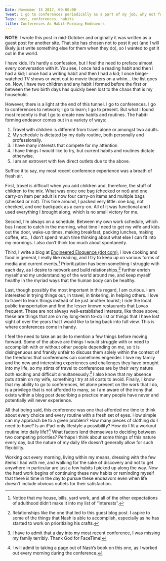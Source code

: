 ```yaml
---
Date: November 15 2017, 09:00:00
Tweet: I go to conferences periodically as a part of my job; why not form a (good) habit or two while I’m away.
Tags: post, conferences, habits
title: Conferences As Habit-Forming Endeavors
---
```


**NOTE**: I wrote this post in mid-October and originally it was written as a guest post for another site. That site has chosen not to post it yet (and I will likely just write something else for them when they do), so I wanted to get it out in the world.


I have kids. It’s hardly a confession, but I feel the need to preface almost every conversation with it. You see, I once had a reading habit and then I had a kid; I once had a writing habit and then I had a kid; I once binge-watched TV shows or went out to movie theaters on a whim... the list goes on. Now, I have two children and any habit I formed before the first or between the two birth days has quickly been lost to the chaos that is my household.

However, there is a light at the end of this tunnel. I go to conferences. I go to conferences to network; I go to learn; I go to present. But what I found most recently is that I go to create new habits and routines. The habit-forming endeavor comes out in a variety of ways:

1. Travel with children is different from travel alone or amongst two adults.
2. My schedule is dictated by my daily routine, both personally and professionally.
3. I have many interests that compete for my attention.
4. I have things I would like to try, but current habits and routines dictate otherwise.
5. I am an extrovert with few direct outlets due to the above.

Suffice it to say, my most recent conference experience was a breath of fresh air.

First, travel is difficult when you add children and, therefore, the stuff of children to the mix. What was once one bag (checked or not) and one carry-on item per adult is now four carry-on items and multiple bags (checked or not). This time around, I packed very little: one bag, not checked, and one backpack as a carry-on. All of it was functional and I used everything I brought along, which is no small victory for me.

Second, I’m always on a schedule. Between my own work schedule, which bus I need to catch in the morning, what time I need to get my wife and kids out the door, wake-up times, making breakfast, packing lunches, making coffee, etc., I don’t spend much time thinking about what else I can fit into my mornings. I also don’t think too much about spontaneity.

Third, I write a blog at [Engineered Eloquence (dot com)][1], I love cooking and food in general, I really like reading, and I try to keep up on various forms of media and current events.[^1] Prioritization has been something I struggle with each day, as I desire to network and build relationships,[^2] further enrich myself and my understanding of the world around me, and keep myself healthy in the myriad ways that the human body can be healthy.

Last, though possibly the most important in this regard, I am curious. I am interested in trying things out, in travel, in tinkering, in helping others. I love to travel to learn things instead of be just another tourist; I ride the local public transportation and find the lesser known restaurants that Lovas frequent. These are not always well-established interests, like those above; these are things that are on my long-term to-do list or things that I have lost sight of over the years that I would like to bring back into full view. This is where conferences come in handy.

I feel the need to take an aside to mention a few things before moving forward. Some of the above are things I would struggle with or need to accomplish with or without other people depending on me, so it is disingenuous and frankly unfair to discuss them solely within the context of the freedoms that conferences can sometimes engender. I love my family and the new and interesting experiences and challenges they have brought into my life, so my stints of travel to conferences are by their very nature both exciting and difficult simultaneously.[^3] I also know that my absence puts strain on my wife, something I try at all costs to avoid. Finally, I know that my ability to go to conferences, let alone present on the work that I do, is a privilege that is not afforded to many, so I am aware of the irony that exists within a blog post describing a practice many people have never and potentially will never experience.

All that being said, this conference was one that afforded me time to think about every choice and every routine with a fresh set of eyes. How simple can my approach be to a given problem? How many pieces of clothing do I need to have? Is an iPad-only lifestyle a possibility? How do I fit a workout routine into daily life?[^4] What factors lend themselves to deciding between two competing priorities? Perhaps I think about some things of this nature every day, but the nature of my daily life doesn’t generally allow for such flexibility.

Working out every morning, living within my means, dressing with the few items I had with me, and walking for the sake of discovery and not to get anywhere in particular are just a few habits I picked up along the way. Now the hard work begins of continuing these new habits or reminding myself that there is time in the day to pursue these endeavors even when life doesn’t include obvious outlets for their satisfaction.

[^1]:	Notice that my house, bills, yard work, and all of the other expectations of adulthood didn’t make it into my list of “interests”.

[^2]:	Relationships like the one that led to this guest blog post. I aspire to some of the things that Nash is able to accomplish, especially as he has started to work on prioritizing his crafts.

[^3]:	I have to admit that a day into my most recent conference, I was missing my family terribly. Thank God for FaceTime!

[^4]:	I will admit to taking a page out of Nash’s book on this one, as I worked out every morning during the conference.

[1]:	/